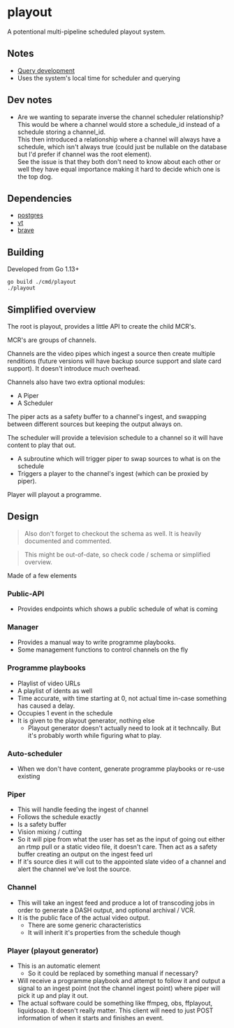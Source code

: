 # playout

A potentional multi-pipeline scheduled playout system.

## Notes

* [Query development](queries.md)
* Uses the system's local time for scheduler and querying

## Dev notes

* Are we wanting to separate inverse the channel scheduler relationship?  
This would be where a channel would store a schedule_id instead of a schedule storing a channel_id.  
This then introduced a relationship where a channel will
always have a schedule, which isn't always true (could just be nullable on the database but I'd prefer if channel was the root element).  
See the issue is that they both don't need to know about each other or well they have equal importance making it hard to decide which one is the top dog.


## Dependencies

* [postgres](https://www.postgresql.org/)
* [vt](https://github.com/ystv/video-transcode)
* [brave](https://github.com/bbc/brave)

## Building

Developed from Go 1.13+

`go build ./cmd/playout`  
`./playout`

## Simplified overview

The root is playout, provides a little API to create the child MCR's.

MCR's are groups of channels.

Channels are the video pipes which ingest a source then create multiple renditions (future versions will have backup source support and slate card support). It doesn't introduce much overhead.

Channels also have two extra optional modules:
* A Piper
* A Scheduler

The piper acts as a safety buffer to a channel's ingest, and swapping between different sources but keeping the output always on.

The scheduler will provide a television schedule to a channel so it will have content to play that out.
* A subroutine which will trigger piper to swap sources to what is on the schedule
* Triggers a player to the channel's ingest (which can be proxied by piper).

Player will playout a programme.

## Design

> Also don't forget to checkout the schema as well. It is heavily documented and commented.

> This might be out-of-date, so check code / schema or simplified overview.

Made of a few elements
### Public-API
* Provides endpoints which shows a public schedule of what is coming

### Manager
* Provides a manual way to write programme playbooks.
* Some management functions to control channels on the fly

### Programme playbooks
* Playlist of video URLs
* A playlist of idents as well
* Time accurate, with time starting at 0, not actual time in-case something has caused a delay.
* Occupies 1 event in the schedule
* It is given to the playout generator, nothing else
    * Playout generator doesn't actually need to look at it techncally. But it's probably worth while figuring what to play.

### Auto-scheduler
* When we don't have content, generate programme playbooks or re-use existing

### Piper
* This will handle feeding the ingest of channel
* Follows the schedule exactly
* Is a safety buffer
* Vision mixing / cutting
* So it will pipe from what the user has set as the input of going out either an rtmp pull or a static video file, it doesn't care. Then act as a safety buffer creating an output on the ingest feed url
* If it's source dies it will cut to the appointed slate video of a channel and alert the channel we've lost the source.

### Channel
* This will take an ingest feed and produce a lot of transcoding jobs in order to generate a DASH output, and optional archival / VCR.
* It is the public face of the actual video output.
    * There are some generic characteristics
    * It will inherit it's properties from the schedule though

### Player (playout generator)
* This is an automatic element
    * So it could be replaced by something manual if necessary?
* Will receive a programme playbook and attempt to follow it and output a signal to an ingest point (not the channel ingest point) where piper will pick it up and play it out.
* The actual software could be something like ffmpeg, obs, ffplayout, liquidsoap. It doesn't really matter. This client will need to just POST information of when it starts and finishes an event.